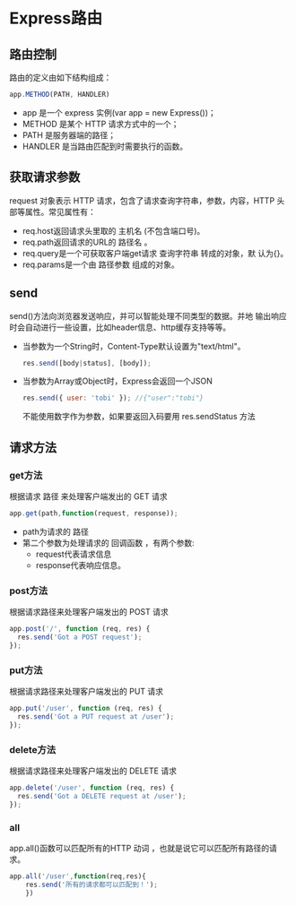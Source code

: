 # Express路由

## 路由控制

路由的定义由如下结构组成：

```js
app.METHOD(PATH, HANDLER)
```

- app 是一个 express 实例(var app = new Express())；
- METHOD 是某个 HTTP 请求方式中的一个；
- PATH 是服务器端的路径；
- HANDLER 是当路由匹配到时需要执行的函数。

## 获取请求参数

request 对象表示 HTTP 请求，包含了请求查询字符串，参数，内容，HTTP 头部等属性。常见属性有：

- req.host返回请求头里取的 主机名 (不包含端口号)。
- req.path返回请求的URL的 路径名 。
- req.query是一个可获取客户端get请求 查询字符串 转成的对象，默 认为{}。
- req.params是一个由 路径参数 组成的对象。

## send

send()方法向浏览器发送响应，并可以智能处理不同类型的数据。并地 输出响应时会自动进行一些设置，比如header信息、http缓存支持等等。

- 当参数为一个String时，Content-Type默认设置为"text/html"。

  ```js
  res.send([body|status], [body]);
  ```

- 当参数为Array或Object时，Express会返回一个JSON

  ```js
  res.send({ user: 'tobi' }); //{"user":"tobi"}
  ```

  不能使用数字作为参数，如果要返回入码要用 res.sendStatus 方法

## 请求方法

### get方法

根据请求 路径 来处理客户端发出的 GET 请求

```js
app.get(path,function(request, response));
```

- path为请求的 路径
- 第二个参数为处理请求的 回调函数 ，有两个参数:
  - request代表请求信息
  - response代表响应信息。

### post方法

根据请求路径来处理客户端发出的 POST 请求

```js
app.post('/', function (req, res) {
  res.send('Got a POST request');
});
```

### put方法

根据请求路径来处理客户端发出的 PUT 请求

```js
app.put('/user', function (req, res) {
  res.send('Got a PUT request at /user');
});
```

### delete方法

根据请求路径来处理客户端发出的 DELETE 请求

```js
app.delete('/user', function (req, res) {
  res.send('Got a DELETE request at /user');
});
```

### all

app.all()函数可以匹配所有的HTTP 动词 ，也就是说它可以匹配所有路径的请求。

```js
app.all('/user',function(req,res){
    res.send('所有的请求都可以匹配到！');
    })
```
